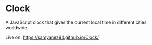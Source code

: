 # Clock
A JavaScript clock that gives the current local time in different cities worldwide.

Live on: https://samyanez94.github.io/Clock/
